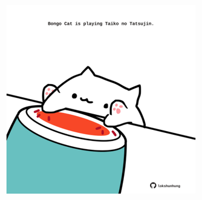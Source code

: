 <!-- built at 24/08/2025, 00:01:37 UTC -->
<p align="center">
  <img width="500" height="500" src="./ReadmeImage.svg">
</p>
